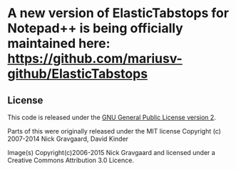 # A new version of ElasticTabstops for Notepad++ is being officially maintained here: https://github.com/mariusv-github/ElasticTabstops


## License
This code is released under the [GNU General Public License version 2](http://www.gnu.org/licenses/gpl-2.0.txt).

Parts of this were originally released under the MIT license Copyright (c) 2007-2014 Nick Gravgaard, David Kinder

Image(s) Copyright(c)2006-2015 Nick Gravgaard and licensed under a Creative Commons Attribution 3.0 Licence.
